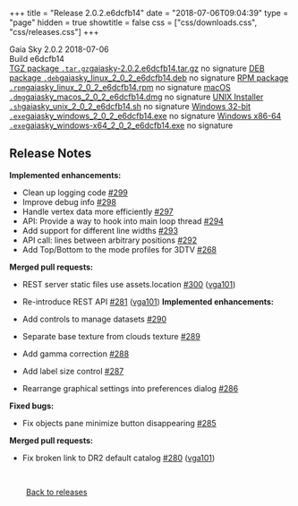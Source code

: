 +++
title = "Release 2.0.2.e6dcfb14"
date = "2018-07-06T09:04:39"
type = "page"
hidden = true
showtitle = false
css = ["css/downloads.css", "css/releases.css"]
+++

<div class="download-container">
<div id="download-title">
<i class="fa-solid fa-tag"></i>
Gaia Sky <span class="downloads-version">2.0.2</span> 
<time class="downloads-releasedate" datetime="2018-07-06T09:04:39" title="Published: 2018-07-06T09:04:39"><i class="fa-solid fa-calendar"></i> 2018-07-06</time>
<div class="downloads-build">Build e6dcfb14</div></div>
<div class="download-section">
<a href="https://gaia.ari.uni-heidelberg.de/gaiasky/releases/2.0.2.e6dcfb14/gaiasky-2.0.2.e6dcfb14.tar.gz" class="download-button"><i class="fa-solid fa-file-zipper"></i> TGZ package <code>.tar.gz</code><span class="download-sub">gaiasky-2.0.2.e6dcfb14.tar.gz</span></a>
<span class="signature">no signature</span>
<a href="https://gaia.ari.uni-heidelberg.de/gaiasky/releases/2.0.2.e6dcfb14/gaiasky_linux_2_0_2_e6dcfb14.deb" class="download-button"><i class="fa-brands fa-debian"></i> DEB package <code>.deb</code><span class="download-sub">gaiasky_linux_2_0_2_e6dcfb14.deb</span></a>
<span class="signature">no signature</span>
<a href="https://gaia.ari.uni-heidelberg.de/gaiasky/releases/2.0.2.e6dcfb14/gaiasky_linux_2_0_2_e6dcfb14.rpm" class="download-button"><i class="fa-brands fa-fedora"></i> RPM package <code>.rpm</code><span class="download-sub">gaiasky_linux_2_0_2_e6dcfb14.rpm</span></a>
<span class="signature">no signature</span>
<a href="https://gaia.ari.uni-heidelberg.de/gaiasky/releases/2.0.2.e6dcfb14/gaiasky_macos_2_0_2_e6dcfb14.dmg" class="download-button"><i class="fa-brands fa-apple"></i> macOS <code>.dmg</code><span class="download-sub">gaiasky_macos_2_0_2_e6dcfb14.dmg</span></a>
<span class="signature">no signature</span>
<a href="https://gaia.ari.uni-heidelberg.de/gaiasky/releases/2.0.2.e6dcfb14/gaiasky_unix_2_0_2_e6dcfb14.sh" class="download-button"><i class="fa fa-terminal"></i> UNIX Installer <code>.sh</code><span class="download-sub">gaiasky_unix_2_0_2_e6dcfb14.sh</span></a>
<span class="signature">no signature</span>
<a href="https://gaia.ari.uni-heidelberg.de/gaiasky/releases/2.0.2.e6dcfb14/gaiasky_windows_2_0_2_e6dcfb14.exe" class="download-button"><i class="fa-brands fa-windows"></i> Windows 32-bit <code>.exe</code><span class="download-sub">gaiasky_windows_2_0_2_e6dcfb14.exe</span></a>
<span class="signature">no signature</span>
<a href="https://gaia.ari.uni-heidelberg.de/gaiasky/releases/2.0.2.e6dcfb14/gaiasky_windows-x64_2_0_2_e6dcfb14.exe" class="download-button"><i class="fa-brands fa-windows"></i> Windows x86-64 <code>.exe</code><span class="download-sub">gaiasky_windows-x64_2_0_2_e6dcfb14.exe</span></a>
<span class="signature">no signature</span>
</div>
</div>

<section class="release-notes">

# Release Notes

**Implemented enhancements:**

* Clean up logging code [#299](https://github.com/langurmonkey/gaiasky/issues/299)
* Improve debug info [#298](https://github.com/langurmonkey/gaiasky/issues/298)
* Handle vertex data more efficiently [#297](https://github.com/langurmonkey/gaiasky/issues/297)
* API: Provide a way to hook into main loop thread [#294](https://github.com/langurmonkey/gaiasky/issues/294)
* Add support for different line widths [#293](https://github.com/langurmonkey/gaiasky/issues/293)
* API call: lines between arbitrary positions [#292](https://github.com/langurmonkey/gaiasky/issues/292)
* Add Top/Bottom to the mode profiles for 3DTV [#268](https://github.com/langurmonkey/gaiasky/issues/268)

**Merged pull requests:**

* REST server static files use assets.location [#300](https://github.com/langurmonkey/gaiasky/pull/300) ([vga101](https://github.com/vga101))
* Re-introduce REST API [#281](https://github.com/langurmonkey/gaiasky/pull/281) ([vga101](https://github.com/vga101))
**Implemented enhancements:**

* Add controls to manage datasets [#290](https://github.com/langurmonkey/gaiasky/issues/290)
* Separate base texture from clouds texture [#289](https://github.com/langurmonkey/gaiasky/issues/289)
* Add gamma correction [#288](https://github.com/langurmonkey/gaiasky/issues/288)
* Add label size control [#287](https://github.com/langurmonkey/gaiasky/issues/287)
* Rearrange graphical settings into preferences dialog [#286](https://github.com/langurmonkey/gaiasky/issues/286)

**Fixed bugs:**

* Fix objects pane minimize button disappearing [#285](https://github.com/langurmonkey/gaiasky/issues/285)

**Merged pull requests:**

* Fix broken link to DR2 default catalog [#280](https://github.com/langurmonkey/gaiasky/pull/280) ([vga101](https://github.com/vga101))
</section>


<p class="center-text" style="padding: 30px;">
<i class="fa-solid fa-circle-arrow-left"></i> <a href="/downloads/releases">Back to releases</a>
</p>
